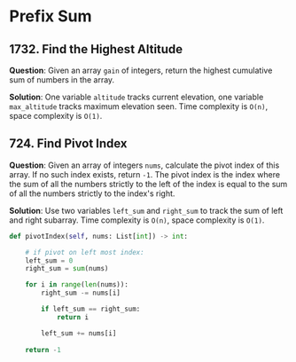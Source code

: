 # Prefix Sum

## 1732. Find the Highest Altitude

**Question**: Given an array `gain` of integers, return the highest cumulative sum of numbers in the array. 

**Solution**: One variable `altitude` tracks current elevation, one variable `max_altitude` tracks maximum elevation seen. Time complexity is `O(n)`, space complexity is `O(1)`.



## 724. Find Pivot Index

**Question**: Given an array of integers `nums`, calculate the pivot index of this array. If no such index exists, return `-1`. The pivot index is the index where the sum of all the numbers strictly to the left of the index is equal to the sum of all the numbers strictly to the index's right.

**Solution**: Use two variables `left_sum` and `right_sum` to track the sum of left and right subarray. Time complexity is `O(n)`, space complexity is `O(1)`.

```python
def pivotIndex(self, nums: List[int]) -> int:

    # if pivot on left most index:
    left_sum = 0
    right_sum = sum(nums)

    for i in range(len(nums)):
        right_sum -= nums[i]

        if left_sum == right_sum:
            return i

        left_sum += nums[i]
        
    return -1
```